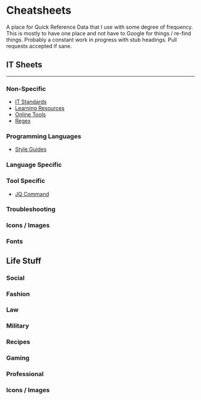 Cheatsheets
===============================================================================

A place for Quick Reference Data that I use with some degree of frequency. This is mostly to have one place and not have to Google for things / re-find things. Probably a constant work in progress with stub headings. Pull requests accepted if sane.

IT Sheets
-------------------------------------------------------------------------------

*******************************************************************************

### Non-Specific

* [IT Standards](https://github.com/IronTooch/Cheatsheets/blob/main/sheets/it_standards.md)
* [Learning Resources](https://github.com/IronTooch/Cheatsheets/blob/main/sheets/learning_resouces.md)
* [Online Tools](https://github.com/IronTooch/Cheatsheets/blob/main/sheets/online_tools.md)
* [Regex](https://github.com/IronTooch/Cheatsheets/blob/main/sheets/regex.md)

### Programming Languages

* [Style Guides](https://github.com/IronTooch/Cheatsheets/blob/main/sheets/style_guides.md)

### Language Specific

### Tool Specific

* [JQ Command](https://github.com/IronTooch/Cheatsheets/blob/main/sheets/command_specific/jq.md)

### Troubleshooting

### Icons / Images

### Fonts

Life Stuff
-------------------------------------------------------------------------------

### Social

### Fashion

### Law

### Military

### Recipes

### Gaming

### Professional

### Icons / Images
